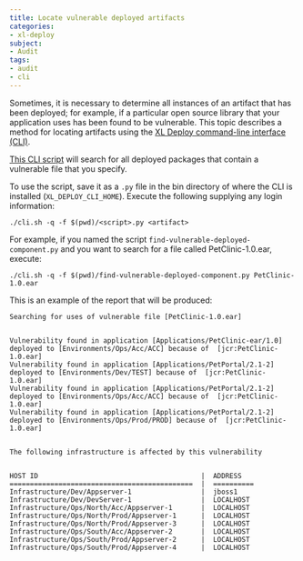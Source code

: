 ```yaml
---
title: Locate vulnerable deployed artifacts
categories:
- xl-deploy
subject:
- Audit
tags:
- audit
- cli
---
```


Sometimes, it is necessary to determine all instances of an artifact that has been deployed; for example, if a particular open source library that your application uses has been found to be vulnerable. This topic describes a method for locating artifacts using the [XL Deploy command-line interface (CLI)](/xl-deploy/concept/getting-started-with-the-xl-deploy-cli.html).

[This CLI script](https://gist.github.com/xlcommunity/fb2f63dcf4f118dd07725d8b761c55b8) will search for all deployed packages that contain a vulnerable file that you specify.

To use the script, save it as a `.py` file in the bin directory of where the CLI is installed (`XL_DEPLOY_CLI_HOME`). Execute the following supplying any login information:

    ./cli.sh -q -f $(pwd)/<script>.py <artifact>

For example, if you named the script `find-vulnerable-deployed-component.py` and you want to search for a file called PetClinic-1.0.ear, execute:

    ./cli.sh -q -f $(pwd)/find-vulnerable-deployed-component.py PetClinic-1.0.ear

This is an example of the report that will be produced:

    Searching for uses of vulnerable file [PetClinic-1.0.ear]
	
	
	Vulnerability found in application [Applications/PetClinic-ear/1.0] deployed to [Environments/Ops/Acc/ACC] because of  [jcr:PetClinic-1.0.ear]
	Vulnerability found in application [Applications/PetPortal/2.1-2] deployed to [Environments/Dev/TEST] because of  [jcr:PetClinic-1.0.ear]
	Vulnerability found in application [Applications/PetPortal/2.1-2] deployed to [Environments/Ops/Acc/ACC] because of  [jcr:PetClinic-1.0.ear]
	Vulnerability found in application [Applications/PetPortal/2.1-2] deployed to [Environments/Ops/Prod/PROD] because of  [jcr:PetClinic-1.0.ear]


	The following infrastructure is affected by this vulnerability


	HOST ID                                        |  ADDRESS   
	=============================================  |  ==========
	Infrastructure/Dev/Appserver-1                 |  jboss1    
	Infrastructure/Dev/DevServer-1                 |  LOCALHOST 
	Infrastructure/Ops/North/Acc/Appserver-1       |  LOCALHOST 
	Infrastructure/Ops/North/Prod/Appserver-1      |  LOCALHOST 
	Infrastructure/Ops/North/Prod/Appserver-3      |  LOCALHOST 
	Infrastructure/Ops/South/Acc/Appserver-2       |  LOCALHOST 
	Infrastructure/Ops/South/Prod/Appserver-2      |  LOCALHOST 
	Infrastructure/Ops/South/Prod/Appserver-4      |  LOCALHOST 
